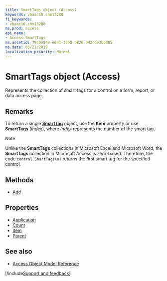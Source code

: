 ```yaml
---
title: SmartTags object (Access)
keywords: vbaac10.chm13280
f1_keywords:
- vbaac10.chm13280
ms.prod: access
api_name:
- Access.SmartTags
ms.assetid: 79c0e84e-e0a1-35b8-b826-9d2cde3bd485
ms.date: 03/21/2019
localization_priority: Normal
---
```



# SmartTags object (Access)

Represents the collection of smart tags for a control on a form, report, or data access page.


## Remarks

To return a single **[SmartTag](Access.SmartTag.md)** object, use the **Item** property or use **SmartTags** (_Index_), where  _Index_ represents the number of the smart tag.

> [!NOTE] 
> Unlike the **SmartTags** collections in Microsoft Excel and Microsoft Word, the **SmartTags** collection in Microsoft Access is zero-based. Therefore, the code `control.SmartTags(0)` returns the first smart tag for the specified control.


## Methods

- [Add](Access.SmartTags.Add.md)

## Properties

- [Application](Access.SmartTags.Application.md)
- [Count](Access.SmartTags.Count.md)
- [Item](Access.SmartTags.Item.md)
- [Parent](Access.SmartTags.Parent.md)

## See also

- [Access Object Model Reference](overview/Access/object-model.md)


[!include[Support and feedback](~/includes/feedback-boilerplate.md)]